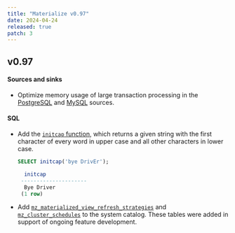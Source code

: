 ```yaml
---
title: "Materialize v0.97"
date: 2024-04-24
released: true
patch: 3
---
```


## v0.97

#### Sources and sinks

* Optimize memory usage of large transaction processing in the [PostgreSQL](/sql/create-source/postgres/)
  and [MySQL](/sql/create-source/mysql/) sources.

#### SQL

* Add the [`initcap` function](/sql/functions/#initcap), which returns a given
  string with the first character of every word in upper case and all other
  characters in lower case.

  ```sql
  SELECT initcap('bye DrivEr');

    initcap
   ---------------------
    Bye Driver
   (1 row)
  ```

* Add [`mz_materialized_view_refresh_strategies`](/sql/system-catalog/mz_internal/#mz_materialized_view_refresh_strategies)
  and [`mz_cluster_schedules`](/sql/system-catalog/mz_internal/#mz_cluster_schedules)
  to the system catalog. These tables were added in support of ongoing feature
  development.
